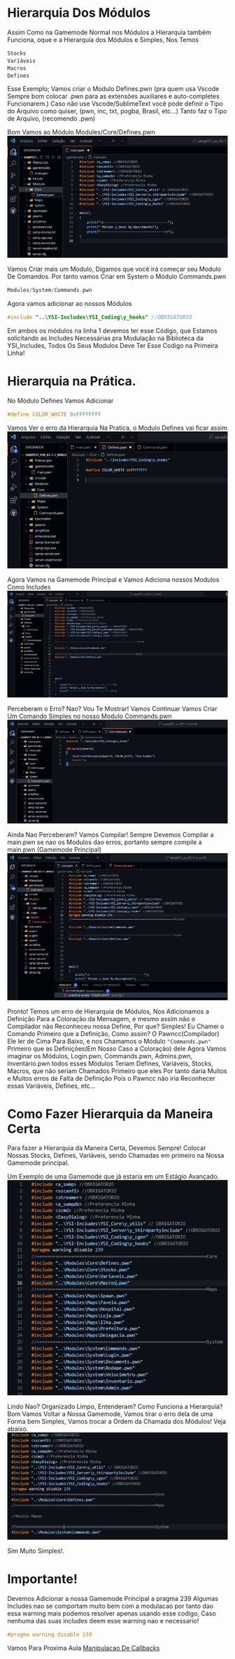 # Hierarquia Dos Módulos

Assim Como na Gamemode Normal nos Módulos a Hierarquia também Funciona, oque e a Hierarquia dos Módulos e Simples, Nos Temos
```c
Stocks
Variáveis
Macros
Defines
```

Esse Exemplo;
Vamos criar o Modulo 
Defines.pwn (pra quem usa Vscode Sempre bom colocar .pwn para as extensões auxiliares e auto-completes Funcionarem.)
Caso não use Vscode/SublimeText você pode definir o Tipo do Arquivo como quiser, (pwn, inc, txt, pogba, Brasil, etc...) Tanto faz o Tipo de Arquivo, (recomendo .pwn)

Bom Vamos ao Módulo
Modules/Core/Defines.pwn
![Modulo](../Imagens/Gamemode5.png)

Vamos Criar mais um Modulo, Digamos que você irá começar seu Modulo De Comandos. Por tanto vamos Criar em System o Módulo Commands.pwn
```c
Modules/System/Commands.pwn
```

Agora vamos adicionar ao nossos Módulos 
```c
#include "..\YSI-Includes\YSI_Coding\y_hooks" //OBRIGATORIO
```

Em ambos os módulos na linha 1 devemos ter esse Código, que Estamos solicitando as Includes Necessárias pra Modulação na Biblioteca da YSI_Includes, Todos Os Seus Modulos Deve Ter Esse Codigo na Primeira Linha!

# Hierarquia na Prática.

No Módulo Defines Vamos Adicionar
```c
#define COLOR_WHITE 0xFFFFFFFF
```
Vamos Ver o erro da Hierarquia Na Pratica, o Modulo Defines vai ficar assim
![Modulo](../Imagens/Gamemode6.png)

Agora Vamos na Gamemode Principal e Vamos Adiciona nossos Modulos Como Includes
![Adicionando Modulos a Gamemode](../Imagens/Gamemode7.png)

Perceberam o Erro? Nao? Vou Te Mostrar! Vamos Continuar Vamos Criar Um Comando Simples no nosso Modulo Commands.pwn
![Primeiro Comando Do Nosso Modulo](../Imagens/Gamemode8.png)

Ainda Nao Perceberam? Vamos Compilar! Sempre Devemos Compilar a main.pwn se nao os Modulos dao erros, portanto sempre compile a main.pwn (Gamemode Principal)
![Erro De Hiererquia](../Imagens/Gamemode9.png)

Pronto! Temos um erro de Hierarquia de Módulos, Nos Adicionamos a Definição Para a Coloração da Mensagem, e mesmo assim não o Compilador não Reconheceu nossa Define, Por que? Simples! Eu Chamei o Comando Primeiro que a Definição, Como assim? O Pawncc(Compilador) Ele ler de Cima Para Baixo, e nos Chamamos o Módulo `"Commands.pwn"` Primeiro que as Definições(Em Nosso Caso a Coloração) dele Agora Vamos imaginar os Módulos, Login.pwn, Commands.pwn, Admins.pwn, Inventário.pwn todos esses Módulos Teriam Defines, Variáveis, Stocks, Macros, que não seriam Chamados Primeiro que eles Por tanto daria Muitos e Muitos erros de Falta de Definição Pois o Pawncc não iria Reconhecer essas Variáveis, Defines, etc...

# Como Fazer Hierarquia da Maneira Certa

Para fazer a Hierarquia da Maneira Certa, Devemos Sempre! Colocar Nossas Stocks, Defines, Variáveis, sendo Chamadas em primeiro na Nossa Gamemode principal.

Um Exemplo de uma Gamemode que já estaria em um Estágio Avançado.
![Gamemode em Estagio Avancado](../Imagens/Gamemode10.png)

Lindo Nao? Organizado Limpo, Entenderam? Como Funciona a Hierarquia? Bom Vamos Voltar a Nossa Gamemode, Vamos tirar o erro dela de uma Forma bem Simples, Vamos trocar a Ordem da Chamada dos Módulos! Veja abaixo.
![Gamemode Sem Erro De Hierarquia](../Imagens/Gamemode11.png)

Sim Muito Simples!.
# Importante!

Devemos Adicionar a nossa Gamemode Principal a pragma 239 Algumas Includes nao se comportam muito bem com a modulacao por tanto dao essa warning mais podemos resolver apenas usando esse codigo, Caso nenhuma das suas includes deem esse warning nao e necessario!

```c
#pragma warning disable 239
```

Vamos Para Proxima Aula
[Manipulacao De Callbacks](../Aulas/curso3.md)